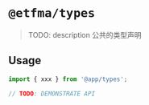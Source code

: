 # `@etfma/types`

> TODO: description 公共的类型声明

## Usage

```typescript
import { xxx } from '@app/types';

// TODO: DEMONSTRATE API
```
